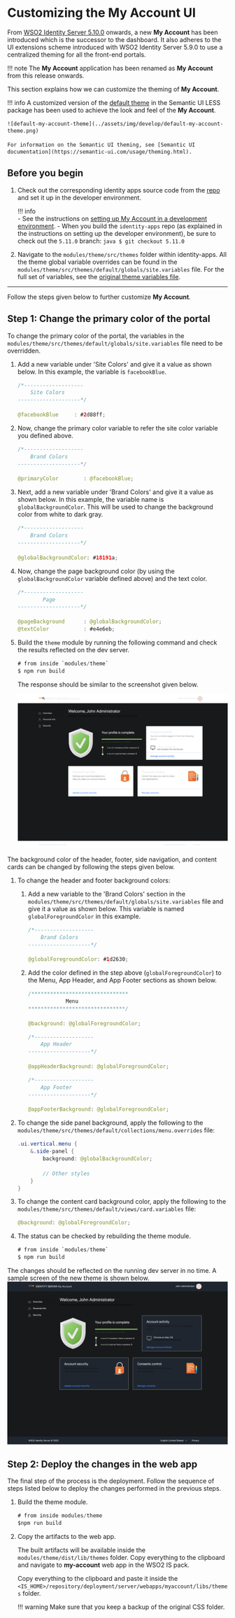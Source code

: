 # Customizing the My Account UI

From [WSO2 Identity Server 5.10.0](https://wso2.com/identity-and-access-management/) onwards, a new **My Account** has been introduced which is the successor to the dashboard. It also adheres to the UI extensions scheme
 introduced with WSO2 Identity Server 5.9.0 to use a centralized theming for all the front-end portals.

!!! note
    The **My Account** application has been renamed as **My Account** from this release onwards.

This section explains how we can customize the theming of **My Account**.

!!! info
    A customized version of the [default theme](https://github.com/Semantic-Org/Semantic-UI-LESS/tree/master/themes/default) in the Semantic UI LESS package has been used to
    achieve the look and feel of the **My Account**.

    ![default-my-account-theme](../assets/img/develop/default-my-account-theme.png)

    For information on the Semantic UI theming, see [Semantic UI documentation](https://semantic-ui.com/usage/theming.html).

## Before you begin

1. Check out the corresponding identity apps source code from the [repo](https://github.com/wso2/identity-apps)
and set it up in the developer environment. 

    !!! info  
        - See the instructions on [setting up My Account in a development environment](../../develop/setting-up-my-account-in-a-dev-environment).
        - When you build the `identity-apps` repo (as explained in the instructions on setting up the developer environment), be sure to check out the `5.11.0` branch:
           ```java
           $ git checkout 5.11.0
           ```

2. Navigate to the `modules/theme/src/themes` folder within identity-apps. All the theme global variable overrides
can be found in the `modules/theme/src/themes/default/globals/site.variables` file. For the full set of variables,
    see the [original theme variables file](https://github.com/Semantic-Org/Semantic-UI-LESS/blob/master/themes/default/globals/site.variables).

---

Follow the steps given below to further customize **My Account**. 

## Step 1: Change the primary color of the portal

To change the primary color of the portal, the variables in the `modules/theme/src/themes/default/globals/site.variables` file need to be overridden.

1.  Add a new variable under 'Site Colors' and give it a value as shown below. In this example, the variable is `facebookBlue`.

    ```java
    /*-------------------
        Site Colors
    --------------------*/

    @facebookBlue     : #2d88ff;
    ```

2.  Now, change the primary color variable to refer the site color variable you defined above.

    ```java
    /*-------------------
        Brand Colors
    --------------------*/

    @primaryColor        : @facebookBlue;
    ```

3.  Next, add a new variable under 'Brand Colors' and give it a value as shown below. In this example, the variable name is `globalBackgroundColor`. This will be used to change the background color from white to dark gray.

    ```java
    /*-------------------
        Brand Colors
    --------------------*/

    @globalBackgroundColor: #18191a;
    ```

4.  Now, change the page background color (by using the `globalBackgroundColor` variable defined above) and the text color. 

    ```java
    /*-------------------
            Page
    --------------------*/

    @pageBackground      : @globalBackgroundColor;
    @textColor           : #e4e6eb;
    ```

5.  Build the `theme` module by running the following command and check the results reflected on the dev server.

    ```java
    # from inside `modules/theme`
    $ npm run build
    ```
    The response should be similar to the screenshot given below. 

    ![custom-theme-1](../assets/img/develop/customize-theme1.png)
    
The background color of the header, footer, side navigation, and content cards can be changed by following the steps given below.

1. To change the header and footer background colors: 
    1.  Add a new variable to the 'Brand Colors' section in the `modules/theme/src/themes/default/globals/site.variables` file and give it a value as shown below. This variable is named `globalForegroundColor` in this example.

        ```java
        /*-------------------
            Brand Colors
        --------------------*/

        @globalForegroundColor: #1d2630;
        ```
    
    2. Add the color defined in the step above (`globalForegroundColor`) to the Menu, App Header, and App Footer sections as shown below.

        ```java
        /*******************************
                    Menu
        *******************************/

        @background: @globalForegroundColor;
        ```
        ```java
        /*-------------------
            App Header
        --------------------*/

        @appHeaderBackground: @globalForegroundColor;
        ```

        ```java
        /*-------------------
            App Footer
        --------------------*/

        @appFooterBackground: @globalForegroundColor;
        ```

2.  To change the side panel background, apply the following to the `modules/theme/src/themes/default/collections/menu.overrides` file:

    ```java
    .ui.vertical.menu {
        &.side-panel {
            background: @globalBackgroundColor;

            // Other styles
        }
    }
    ```

8.  To change the content card background color, apply the following to the `modules/theme/src/themes/default/views/card.variables` file:

    ```java
    @background: @globalForegroundColor;
    ```

9.  The status can be checked by rebuilding the theme module.

    ```java
    # from inside `modules/theme`
    $ npm run build
    ```

The changes should be reflected on the running dev server in no time. A sample screen of the new theme is shown below.
![custom-theme-2](../assets/img/develop/customize-theme2.png)

## Step 2: Deploy the changes in the web app

The final step of the process is the deployment. Follow the sequence of steps listed below to deploy
the changes performed in the previous steps.

1.  Build the theme module.

    ```java
    # from inside modules/theme
    $npm run build
    ```

2.  Copy the artifacts to the web app.

    The built artifacts will be available inside the `modules/theme/dist/lib/themes` folder. Copy everything to the clipboard and
    navigate to **my-account** web app in the WSO2 IS pack.

    Copy everything to the clipboard and paste it inside the
    `<IS_HOME>/repository/deployment/server/webapps/myaccount/libs/themes` folder.
    
    !!! warning
        Make sure that you keep a backup of the original CSS folder.

<!--
The final theme should look similar to following.

![final-theme1](../assets/img/develop/customize-theme-final1.png)
![final-theme2](../assets/img/develop/customize-theme-final2.png)
![final-theme3](../assets/img/develop/customize-theme-final3.png)
![final-theme4](../assets/img/develop/customize-theme-final4.png)
-->
